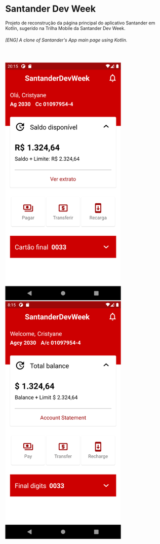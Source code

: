 # Santander Dev Week 
Projeto de reconstrução da página principal do aplicativo Santander em Kotlin, sugerido na Trilha Mobile da Santander Dev Week.
###### [ENG] A clone of Santander's App main page using Kotlin.

<br>

<img src="https://raw.githubusercontent.com/htchristie/SantanderDevWeek/master/screenshots/screenshot_pt.png" height="750"> <img src="https://raw.githubusercontent.com/htchristie/SantanderDevWeek/master/screenshots/screenshot_en.png" height="750">
